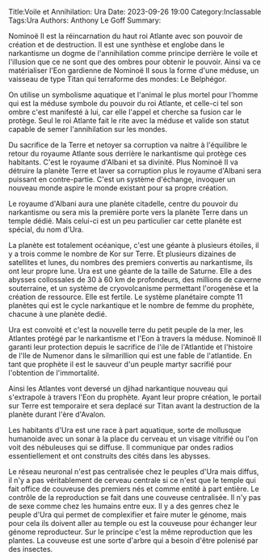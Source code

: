 Title:Voile et Annihilation: Ura
Date: 2023-09-26 19:00
Category:Inclassable
Tags:Ura
Authors: Anthony Le Goff
Summary:

Nominoë II est la réincarnation du haut roi Atlante avec son pouvoir de création et de destruction. Il est une synthèse et englobe dans le narkantisme un dogme de l'annihilation comme principe derrière le voile et l'illusion que ce ne sont que des ombres pour obtenir le pouvoir. Ainsi va ce matérialiser l'Eon gardienne de Nominoë II sous la forme d'une méduse, un vaisseau de type Titan qui terraforme des mondes: Le Belphégor.

On utilise un symbolisme aquatique et l'animal le plus mortel pour l'homme qui est la méduse symbole du pouvoir du roi Atlante, et celle-ci tel son ombre c'est manifesté à lui, car elle l'appel et cherche sa fusion car le protège. Seul le roi Atlante fait le rite avec la méduse et valide son statut capable de semer l'annihilation sur les mondes.

Du sacrifice de la Terre et netoyer sa corruption va naitre à l'équilibre le retour du royaume Atlante sous derrière le narkantisme qui protège ces habitants. C'est le royaume d'Albani et sa divinité. Plus Nominoë II va détruire la planète Terre et laver sa corruption plus le royaume d'Albani sera puissant en contre-partie. C'est un système d'échange, invoquer un nouveau monde aspire le monde existant pour sa propre création.

Le royaume d'Albani aura une planète citadelle, centre du pouvoir du narkantisme ou sera mis la première porte vers la planète Terre dans un temple dédié. Mais celui-ci est un peu particulier car cette planète est spécial, du nom d'Ura.

La planète est totalement océanique, c'est une géante à plusieurs étoiles, il y a trois comme le nombre de Kor sur Terre. Et plusieurs dizaines de satellites et lunes, du nombres des premiers convertis au narkantisme, ils ont leur propre lune. Ura est une géante de la taille de Saturne. Elle a des abysses collossales de 30 à 60 km de profondeurs, des millions de caverne souterraine, et un système de cryovolcanisme permettant l'orogenèse et la création de ressource. Elle est fertile. Le système planétaire compte 11 planètes qui est le cycle narkantique et le nombre de femme du prophète, chacune à une planète dedié.

Ura est convoité et c'est la nouvelle terre du petit peuple de la mer, les Atlantes protégé par le narkantisme et l'Eon à travers la méduse. Nominoë II garanti leur protection depuis le sacrifice de l'ile de l'Atlantide et l'histoire de l'Ile de Numenor dans le silmarillion qui est une fable de l'atlantide. En tant que prophète il est le sauveur d'un peuple martyr sacrifié pour l'obtention de l'immortalité. 

Ainsi les Atlantes vont deversé un djihad narkantique nouveau qui s'extrapole à travers l'Eon du prophète. Ayant leur propre création, le portail sur Terre est temporaire et sera deplacé sur Titan avant la destruction de la planète durant l'ère d'Avalon. 

Les habitants d'Ura est une race à part aquatique, sorte de mollusque humanoide avec un sonar à la place du cerveau et un visage vitrifié ou l'on voit des nébuleuses qui se diffuse. Il communique par ondes radios essentiellement et ont construits des cités dans les abysses.

Le réseau neuronal n'est pas centralisée chez le peuples d'Ura mais diffus, il n'y a pas véritablement de cerveau centrale si ce n'est que le temple qui fait office de couveuse des premiers nés et comme entité à part entière. Le contrôle de la reproduction se fait dans une couveuse centralisée. Il n'y pas de sexe comme chez les humains entre eux. Il y a des genres chez le peuple d'Ura qui permet de complexifier et faire muter le génome, mais pour cela ils doivent aller au temple ou est la couveuse pour échanger leur génome reproducteur. Sur le principe c'est la même reproduction que les plantes. La couveuse est une sorte d'arbre qui a besoin d'être polenisé par des insectes. 